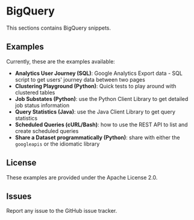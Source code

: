# BigQuery

This sections contains BigQuery snippets.

## Examples

Currently, these are the examples available:

* **Analytics User Journey (SQL)**: Google Analytics Export data - SQL script to get users' journey data between two pages
* **Clustering Playground (Python)**: Quick tests to play around with clustered tables
* **Job Substates (Python)**: use the Python Client Library to get detailed job status information
* **Query Statistics (Java)**: use the Java Client Library to get query statistics
* **Scheduled Queries (cURL/Bash)**: how to use the REST API to list and create scheduled queries
* **Share a Dataset programmatically (Python)**: share with either the `googleapis` or the idiomatic library

## License

These examples are provided under the Apache License 2.0.

## Issues

Report any issue to the GitHub issue tracker.
